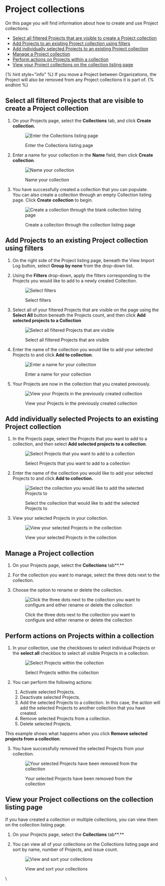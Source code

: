 # Project collections

On this page you will find information about how to create and use Project collections:

* [Select all filtered Projects that are visible to create a Project collection](project-collections.md#select-all-filtered-projects-that-are-visible-to-create-a-project-collection)
* [Add Projects to an existing Project collection using filters](project-collections.md#add-projects-to-an-existing-project-collection-using-filters)
* [Add individually selected Projects to an existing Project collection](project-collections.md#add-individually-selected-projects-to-an-existing-project-collection)
* [Manage a Project collection](project-collections.md#manage-a-project-collection)
* [Perform actions on Projects within a collection](project-collections.md#perform-actions-on-projects-within-a-collection)
* [View your Project collections on the collection listing page](project-collections.md#view-your-project-collections-on-the-collection-listing-page)

{% hint style="info" %}
If you move a Project between Organizations, the Project will also be removed from any Project collections it is part of.
{% endhint %}

## Select all filtered Projects that are visible to create a Project collection

1.  On your Projects page, select the **Collections** tab, and click **Create collection.**

    <figure><img src="../../../.gitbook/assets/Screenshot 2023-11-14 at 11.55.20.png" alt="Enter the Collections listing page"><figcaption><p>Enter the Collections listing page</p></figcaption></figure>
2.  Enter a name for your collection in the **Name** field, then click **Create collection**.&#x20;

    <figure><img src="../../../.gitbook/assets/Screenshot 2023-11-14 at 11.59.54.png" alt="Name your collection"><figcaption><p>Name your collection</p></figcaption></figure>
3.  You have successfully created a collection that you can populate.\
    You can also create a collection through an empty Collection listing page. Click **Create** **collection** to begin.

    <figure><img src="../../../.gitbook/assets/Screenshot 2023-11-14 at 12.00.45.png" alt="Create a collection through the blank collection listing page"><figcaption><p>Create a collection through the collection listing page</p></figcaption></figure>

## Add Projects to an existing Project collection using filters

1. On the right side of the Project listing page, beneath the View Import Log button, select **Group by none** from the drop-down list.
2.  Using the **Filters** drop-down, apply the filters corresponding to the Projects you would like to add to a newly created Collection.&#x20;

    <figure><img src="../../../.gitbook/assets/Screenshot 2023-11-14 at 12.05.54.png" alt="Select filters"><figcaption><p>Select filters</p></figcaption></figure>
3.  Select all of your filtered Projects that are visible on the page using the **Select All** button beneath the Projects count, and then click **Add selected projects to a Collection**

    <figure><img src="../../../.gitbook/assets/Screenshot 2023-11-14 at 12.06.26.png" alt="Select all filtered Projects that are visible"><figcaption><p>Select all filtered Projects that are visible</p></figcaption></figure>
4.  Enter the name of the collection you would like to add your selected Projects to and click **Add to collection**.

    <figure><img src="../../../.gitbook/assets/Screenshot 2023-11-14 at 12.07.14.png" alt="Enter a name for your collection"><figcaption><p>Enter a name for your collection</p></figcaption></figure>
5.  Your Projects are now in the collection that you created previously.&#x20;

    <figure><img src="../../../.gitbook/assets/Screenshot 2023-11-14 at 12.07.51.png" alt="View your Projects in the previously created collection"><figcaption><p>View your Projects in the previously created collection</p></figcaption></figure>

## Add individually selected Projects to an existing Project collection

1.  In the Projects page, select the Projects that you want to add to a collection, and then select **Add selected projects to a collection**. &#x20;

    <figure><img src="../../../.gitbook/assets/Screenshot 2023-11-14 at 12.10.20.png" alt="Select Projects that you want to add to a collection"><figcaption><p>Select Projects that you want to add to a collection</p></figcaption></figure>
2.  Enter the name of the collection you would like to add your selected Projects to and click **Add to collection.**&#x20;

    <figure><img src="../../../.gitbook/assets/Screenshot 2023-11-14 at 12.11.06.png" alt="Select the collection you would like to add the selected Projects to"><figcaption><p>Select the collection that would like to add the selected Projects to</p></figcaption></figure>
3.  View your selected Projects in your collection.&#x20;

    <figure><img src="https://lh5.googleusercontent.com/CCFpfj_zuLDHQSPhzkFEq8u5FKQIwT2gIb9FXaCt5TZfJC5xJqymk1DrHoXRFD9dA9UBZSP13AcOg7SxIz4VSDEvnoRxX-nhPRzKqWSxZTcLWKPtdCt0fVkgSDOJbTJqYdA4-29L_SuGu0LWpA5zyJw" alt="View your selected Projects in the collection"><figcaption><p>View your selected Projects in the collection</p></figcaption></figure>

## Manage a Project collection&#x20;

1. On your Projects page, select the **Collections** tab**.**
2. For the collection you want to manage, select the three dots next to the collection.
3.  Choose the option to rename or delete the collection.&#x20;

    <figure><img src="../../../.gitbook/assets/Screenshot 2023-11-14 at 12.12.58.png" alt="Click the three dots next to the collection you want to configure and either rename or delete the collection"><figcaption><p>Click the three dots next to the collection you want to configure and either rename or delete the collection</p></figcaption></figure>

## Perform actions on Projects within a collection&#x20;

1.  In your collection, use the checkboxes to select individual Projects or the **select all** checkbox to select all visible Projects in a collection.&#x20;

    <figure><img src="../../../.gitbook/assets/Screenshot 2023-11-14 at 12.14.04.png" alt="Select Projects within the collection"><figcaption><p>Select Projects within the collection</p></figcaption></figure>
2. You can perform the following actions:
   1. Activate selected Projects.
   2. Deactivate selected Projects.
   3. Add the selected Projects to a collection. In this case, the action will add the selected Projects to another collection that you have created.
   4. Remove selected Projects from a collection.&#x20;
   5. Delete selected Projects.

This example shows what happens when you click **Remove selected projects from a collection**.

3.  You have successfully removed the selected Projects from your collection. &#x20;

    <figure><img src="../../../.gitbook/assets/Screenshot 2023-11-14 at 12.14.43.png" alt="Your selected Projects have been removed from the collection"><figcaption><p>Your selected Projects have been removed from the collection</p></figcaption></figure>

## View your Project collections on the collection listing page

If you have created a collection or multiple collections, you can view them on the collection listing page.&#x20;

1. On your Projects page, select the **Collections** tab**.**
2.  You can view all of your collections on the Collections listing page and sort by name, number of Projects, and issue count.&#x20;

    <figure><img src="../../../.gitbook/assets/Screenshot 2023-11-14 at 12.15.53.png" alt="View and sort your collections"><figcaption><p>View and sort your collections</p></figcaption></figure>

\
